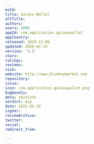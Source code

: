 ```yaml
---
wsId: 
title: Galaxy Wallet
altTitle: 
authors: 
users: 1000
appId: com.application.galaxywallet
appCountry: 
released: 2019-12-09
updated: 2020-05-19
version: '1.2'
stars: 
ratings: 
reviews: 
size: 
website: http://www.bluekeymarket.com
repository: 
issue: 
icon: com.application.galaxywallet.png
bugbounty: 
meta: obsolete
verdict: wip
date: 2022-05-10
signer: 
reviewArchive: 
twitter: 
social: 
redirect_from: 

---
```


